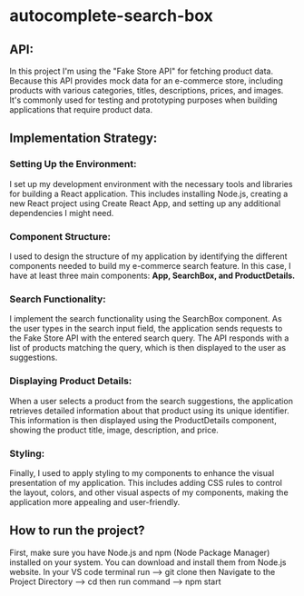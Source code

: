 # autocomplete-search-box

## API:

In this project I'm using the "Fake Store API" for fetching product data. Because this API provides mock data for an e-commerce store, including products with various categories, titles, descriptions, prices, and images. It's commonly used for testing and prototyping purposes when building applications that require product data.

## Implementation Strategy:

### Setting Up the Environment: 
I set up my development environment with the necessary tools and libraries for building a React application. This includes installing Node.js, creating a new React project using Create React App, and setting up any additional dependencies I might need.
### Component Structure: 
I used to design the structure of my application by identifying the different components needed to build my e-commerce search feature. In this case, I have at least three main components: <b>App, SearchBox, and ProductDetails.</b>
### Search Functionality: 
I implement the search functionality using the SearchBox component. As the user types in the search input field, the application sends requests to the Fake Store API with the entered search query. The API responds with a list of products matching the query, which is then displayed to the user as suggestions.
### Displaying Product Details: 
When a user selects a product from the search suggestions, the application retrieves detailed information about that product using its unique identifier. This information is then displayed using the ProductDetails component, showing the product title, image, description, and price.
### Styling: 
Finally, I used to apply styling to my components to enhance the visual presentation of my application. This includes adding CSS rules to control the layout, colors, and other visual aspects of my components, making the application more appealing and user-friendly.

## How to run the project?

First, make sure you have Node.js and npm (Node Package Manager) installed on your system. You can download and install them from Node.js website.
In your VS code terminal run --> git clone <repository-url>
then Navigate to the Project Directory --> cd <project-directory>
then run command --> npm start

